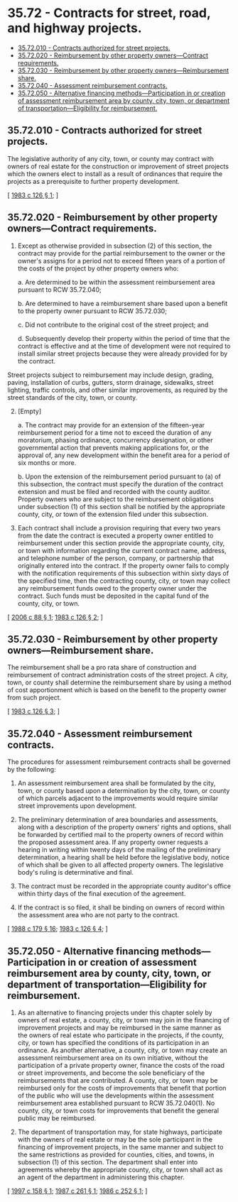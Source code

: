 # 35.72 - Contracts for street, road, and highway projects.
* [35.72.010 - Contracts authorized for street projects.](#3572010---contracts-authorized-for-street-projects)
* [35.72.020 - Reimbursement by other property owners—Contract requirements.](#3572020---reimbursement-by-other-property-ownerscontract-requirements)
* [35.72.030 - Reimbursement by other property owners—Reimbursement share.](#3572030---reimbursement-by-other-property-ownersreimbursement-share)
* [35.72.040 - Assessment reimbursement contracts.](#3572040---assessment-reimbursement-contracts)
* [35.72.050 - Alternative financing methods—Participation in or creation of assessment reimbursement area by county, city, town, or department of transportation—Eligibility for reimbursement.](#3572050---alternative-financing-methodsparticipation-in-or-creation-of-assessment-reimbursement-area-by-county-city-town-or-department-of-transportationeligibility-for-reimbursement)
## 35.72.010 - Contracts authorized for street projects.
The legislative authority of any city, town, or county may contract with owners of real estate for the construction or improvement of street projects which the owners elect to install as a result of ordinances that require the projects as a prerequisite to further property development.

\[ [1983 c 126 § 1](https://leg.wa.gov/CodeReviser/documents/sessionlaw/1983c126.pdf?cite=1983%20c%20126%20§%201); \]

## 35.72.020 - Reimbursement by other property owners—Contract requirements.
1. Except as otherwise provided in subsection (2) of this section, the contract may provide for the partial reimbursement to the owner or the owner's assigns for a period not to exceed fifteen years of a portion of the costs of the project by other property owners who:

   a. Are determined to be within the assessment reimbursement area pursuant to RCW 35.72.040;

   b. Are determined to have a reimbursement share based upon a benefit to the property owner pursuant to RCW 35.72.030;

   c. Did not contribute to the original cost of the street project; and

   d. Subsequently develop their property within the period of time that the contract is effective and at the time of development were not required to install similar street projects because they were already provided for by the contract.

Street projects subject to reimbursement may include design, grading, paving, installation of curbs, gutters, storm drainage, sidewalks, street lighting, traffic controls, and other similar improvements, as required by the street standards of the city, town, or county.

2. [Empty]

   a. The contract may provide for an extension of the fifteen-year reimbursement period for a time not to exceed the duration of any moratorium, phasing ordinance, concurrency designation, or other governmental action that prevents making applications for, or the approval of, any new development within the benefit area for a period of six months or more.

   b. Upon the extension of the reimbursement period pursuant to (a) of this subsection, the contract must specify the duration of the contract extension and must be filed and recorded with the county auditor. Property owners who are subject to the reimbursement obligations under subsection (1) of this section shall be notified by the appropriate county, city, or town of the extension filed under this subsection.

3. Each contract shall include a provision requiring that every two years from the date the contract is executed a property owner entitled to reimbursement under this section provide the appropriate county, city, or town with information regarding the current contract name, address, and telephone number of the person, company, or partnership that originally entered into the contract. If the property owner fails to comply with the notification requirements of this subsection within sixty days of the specified time, then the contracting county, city, or town may collect any reimbursement funds owed to the property owner under the contract. Such funds must be deposited in the capital fund of the county, city, or town.

\[ [2006 c 88 § 1](https://lawfilesext.leg.wa.gov/biennium/2005-06/Pdf/Bills/Session%20Laws/House/3192.SL.pdf?cite=2006%20c%2088%20§%201); [1983 c 126 § 2](https://leg.wa.gov/CodeReviser/documents/sessionlaw/1983c126.pdf?cite=1983%20c%20126%20§%202); \]

## 35.72.030 - Reimbursement by other property owners—Reimbursement share.
The reimbursement shall be a pro rata share of construction and reimbursement of contract administration costs of the street project. A city, town, or county shall determine the reimbursement share by using a method of cost apportionment which is based on the benefit to the property owner from such project.

\[ [1983 c 126 § 3](https://leg.wa.gov/CodeReviser/documents/sessionlaw/1983c126.pdf?cite=1983%20c%20126%20§%203); \]

## 35.72.040 - Assessment reimbursement contracts.
The procedures for assessment reimbursement contracts shall be governed by the following:

1. An assessment reimbursement area shall be formulated by the city, town, or county based upon a determination by the city, town, or county of which parcels adjacent to the improvements would require similar street improvements upon development.

2. The preliminary determination of area boundaries and assessments, along with a description of the property owners' rights and options, shall be forwarded by certified mail to the property owners of record within the proposed assessment area. If any property owner requests a hearing in writing within twenty days of the mailing of the preliminary determination, a hearing shall be held before the legislative body, notice of which shall be given to all affected property owners. The legislative body's ruling is determinative and final.

3. The contract must be recorded in the appropriate county auditor's office within thirty days of the final execution of the agreement.

4. If the contract is so filed, it shall be binding on owners of record within the assessment area who are not party to the contract.

\[ [1988 c 179 § 16](https://leg.wa.gov/CodeReviser/documents/sessionlaw/1988c179.pdf?cite=1988%20c%20179%20§%2016); [1983 c 126 § 4](https://leg.wa.gov/CodeReviser/documents/sessionlaw/1983c126.pdf?cite=1983%20c%20126%20§%204); \]

## 35.72.050 - Alternative financing methods—Participation in or creation of assessment reimbursement area by county, city, town, or department of transportation—Eligibility for reimbursement.
1. As an alternative to financing projects under this chapter solely by owners of real estate, a county, city, or town may join in the financing of improvement projects and may be reimbursed in the same manner as the owners of real estate who participate in the projects, if the county, city, or town has specified the conditions of its participation in an ordinance. As another alternative, a county, city, or town may create an assessment reimbursement area on its own initiative, without the participation of a private property owner, finance the costs of the road or street improvements, and become the sole beneficiary of the reimbursements that are contributed. A county, city, or town may be reimbursed only for the costs of improvements that benefit that portion of the public who will use the developments within the assessment reimbursement area established pursuant to RCW 35.72.040(1). No county, city, or town costs for improvements that benefit the general public may be reimbursed.

2. The department of transportation may, for state highways, participate with the owners of real estate or may be the sole participant in the financing of improvement projects, in the same manner and subject to the same restrictions as provided for counties, cities, and towns, in subsection (1) of this section. The department shall enter into agreements whereby the appropriate county, city, or town shall act as an agent of the department in administering this chapter.

\[ [1997 c 158 § 1](https://lawfilesext.leg.wa.gov/biennium/1997-98/Pdf/Bills/Session%20Laws/House/1402-S.SL.pdf?cite=1997%20c%20158%20§%201); [1987 c 261 § 1](https://leg.wa.gov/CodeReviser/documents/sessionlaw/1987c261.pdf?cite=1987%20c%20261%20§%201); [1986 c 252 § 1](https://leg.wa.gov/CodeReviser/documents/sessionlaw/1986c252.pdf?cite=1986%20c%20252%20§%201); \]

